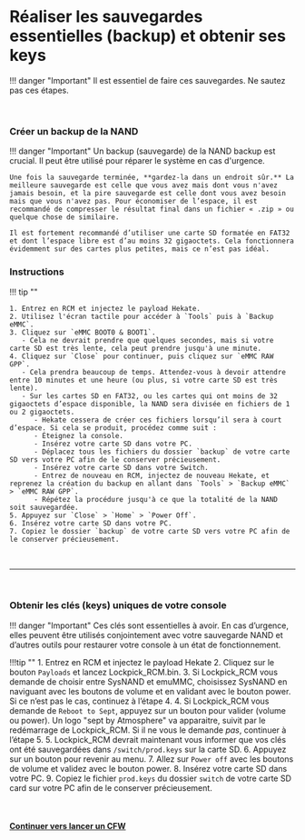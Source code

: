 # Réaliser les sauvegardes essentielles (backup) et obtenir ses keys

!!! danger "Important"
    Il est essentiel de faire ces sauvegardes. Ne sautez pas ces étapes.

&nbsp;

### Créer un backup de la NAND


!!! danger "Important"
    Un backup (sauvegarde) de la NAND backup est crucial. Il peut être utilisé pour réparer le système en cas d'urgence.

	Une fois la sauvegarde terminée, **gardez-la dans un endroit sûr.** La meilleure sauvegarde est celle que vous avez mais dont vous n'avez jamais besoin, et la pire sauvegarde est celle dont vous avez besoin mais que vous n'avez pas. Pour économiser de l’espace, il est recommandé de compresser le résultat final dans un fichier « .zip » ou quelque chose de similaire.

	Il est fortement recommandé d’utiliser une carte SD formatée en FAT32 et dont l’espace libre est d’au moins 32 gigaoctets. Cela fonctionnera évidemment sur des cartes plus petites, mais ce n’est pas idéal.

### Instructions

!!! tip ""

    1. Entrez en RCM et injectez le payload Hekate.
    2. Utilisez l'écran tactile pour accéder à `Tools` puis à `Backup eMMC`.
    3. Cliquez sur `eMMC BOOT0 & BOOT1`.
       - Cela ne devrait prendre que quelques secondes, mais si votre carte SD est très lente, cela peut prendre jusqu'à une minute.
    4. Cliquez sur `Close` pour continuer, puis cliquez sur `eMMC RAW GPP`.
       - Cela prendra beaucoup de temps. Attendez-vous à devoir attendre entre 10 minutes et une heure (ou plus, si votre carte SD est très lente).
       - Sur les cartes SD en FAT32, ou les cartes qui ont moins de 32 gigaoctets d’espace disponible, la NAND sera divisée en fichiers de 1 ou 2 gigaoctets.
          - Hekate cessera de créer ces fichiers lorsqu’il sera à court d’espace. Si cela se produit, procédez comme suit :
          - Éteignez la console.
          - Insérez votre carte SD dans votre PC.
          - Déplacez tous les fichiers du dossier `backup` de votre carte SD vers votre PC afin de le conserver précieusement.
          - Insérez votre carte SD dans votre Switch.
          - Entrez de nouveau en RCM, injectez de nouveau Hekate, et reprenez la création du backup en allant dans `Tools` > `Backup eMMC` > `eMMC RAW GPP`.
          - Répétez la procédure jusqu'à ce que la totalité de la NAND soit sauvegardée.
    5. Appuyez sur `Close` > `Home` > `Power Off`.
    6. Insérez votre carte SD dans votre PC.
    7. Copiez le dossier `backup` de votre carte SD vers votre PC afin de le conserver précieusement.

&nbsp;

-----

&nbsp;

### Obtenir les clés (keys) uniques de votre console

!!! danger "Important"
    Ces clés sont essentielles à avoir. En cas d’urgence, elles peuvent être utilisés conjointement avec votre sauvegarde NAND et d’autres outils pour restaurer votre console à un état de fonctionnement.
    
!!!tip ""
    1. Entrez en RCM et injectez le payload Hekate
    2. Cliquez sur le bouton `Payloads` et lancez Lockpick_RCM.bin.
    3. Si Lockpick_RCM vous demande de choisir entre SysNAND et emuMMC, choisissez SysNAND en naviguant avec les boutons de volume et en validant avec le bouton power. Si ce n’est pas le cas, continuez à l’étape 4.
    4. Si Lockpick_RCM vous demande de `Reboot to Sept`, appuyez sur un bouton pour valider (volume ou power). Un logo "sept by Atmosphere" va apparaitre, suivit par le redémarrage de Lockpick_RCM. Si il ne vous le demande *pas*, continuer à l’étape 5.
    5. Lockpick_RCM devrait maintenant vous informer que vos clés ont été sauvegardées dans `/switch/prod.keys` sur la carte SD.
    6. Appuyez sur un bouton pour revenir au menu.
    7. Allez sur `Power off` avec les boutons de volume et validez avec le bouton power.
    8. Insérez votre carte SD dans votre PC.
    9. Copiez le fichier `prod.keys` du dossier `switch` de votre carte SD card sur votre PC afin de le conserver précieusement.

&nbsp;

#### [Continuer vers lancer un CFW <i class="fa fa-arrow-circle-right fa-lg"></i>](launching_cfw_fr.md)
